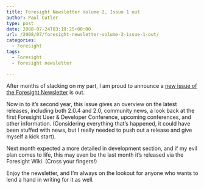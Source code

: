 ```yaml
---
title: Foresight Newsletter Volume 2, Issue 1 out
author: Paul Cutler
type: post
date: 2008-07-24T03:19:25+00:00
url: /2008/07/foresight-newsletter-volume-2-issue-1-out/
categories:
  - Foresight
tags:
  - Foresight
  - foresight newsletter

---
```

After months of slacking on my part, I am proud to announce a [new issue of the Foresight Newsletter][1] is out.

Now in to it&#8217;s second year, this issue gives an overview on the latest releases, including both 2.0.4 and 2.0, community news, a look back at the first Foresight User & Developer Conference, upcoming conferences, and other information. (Considering everything that&#8217;s happened, it could have been stuffed with news, but I really needed to push out a release and give myself a kick start).

Next month expected a more detailed in development section, and if my evil plan comes to life, this may even be the last month it&#8217;s released via the Foresight Wiki. (Cross your fingers!)

Enjoy the newsletter, and I&#8217;m always on the lookout for anyone who wants to lend a hand in writing for it as well.

 [1]: https://wiki.foresightlinux.org//x/RYBU
